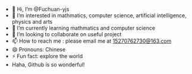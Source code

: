 - 👋 Hi, I’m @Fuchuan-yjs
- 👀 I’m interested in mathmatics, computer science, artificial intelligence, physics and arts
- 🌱 I’m currently learning mathmatics and computer science
- 💞️ I’m looking to collaborate on useful project
- 📫 How to reach me : please email me at 15270762730@163.com
- 😄 Pronouns: Chinese
- ⚡ Fun fact: explore the world
-  Haha, Github is so wonderful!
<!---
Fuchuan-yjs/Fuchuan-yjs is a ✨ special ✨ repository because its `README.md` (this file) appears on your GitHub profile.
You can click the Preview link to take a look at your changes.
--->

